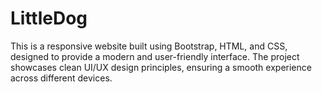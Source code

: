 # LittleDog
This is a responsive website built using Bootstrap, HTML, and CSS, designed to provide a modern and user-friendly interface. The project showcases clean UI/UX design principles, ensuring a smooth experience across different devices.
